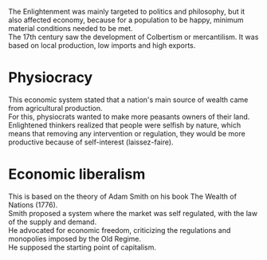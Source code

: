 The Enlightenment was mainly targeted to politics and philosophy, but it also affected economy, because for a population to be happy, minimum material conditions needed to be met.  
The 17th century saw the development of Colbertism or mercantilism. It was based on local production, low imports and high exports.

# Physiocracy
This economic system stated that a nation's main source of wealth came from agricultural production.  
For this, physiocrats wanted to make more peasants owners of their land.  
Enlightened thinkers realized that people were selfish by nature, which means that removing any intervention or regulation, they would be more productive because of self-interest (laissez-faire).

# Economic liberalism
This is based on the theory of Adam Smith on his book The Wealth of Nations (1776).  
Smith proposed a system where the market was self regulated, with the law of the supply and demand.  
He advocated for economic freedom, criticizing the regulations and monopolies imposed by the Old Regime.  
He supposed the starting point of capitalism.
